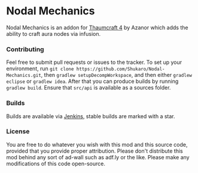 # Nodal Mechanics

Nodal Mechanics is an addon for [Thaumcraft 4](http://www.minecraftforum.net/forums/mapping-and-modding/minecraft-mods/1292130-thaumcraft-) by Azanor which adds the ability to craft aura nodes via infusion.

### Contributing
Feel free to submit pull requests or issues to the tracker. To set up your environment, run `git clone https://github.com/Shukaro/Nodal-Mechanics.git`, then `gradlew setupDecompWorkspace`, and then either `gradlew eclipse` or `gradlew idea`. After that you can produce builds by running `gradlew build`. Ensure that `src/api` is available as a sources folder.

### Builds
Builds are available via [Jenkins](http://76.72.175.100:8080/job/Nodal%20Mechanics/), stable builds are marked with a star.

### License
You are free to do whatever you wish with this mod and this source code, provided that you provide proper attribution.
Please don't distribute this mod behind any sort of ad-wall such as adf.ly or the like.
Please make any modifications of this code open-source.
